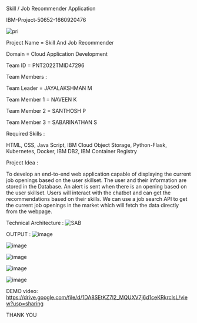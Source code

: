 Skill / Job Recommender Application

IBM-Project-50652-1660920476

![pri](https://user-images.githubusercontent.com/113616060/204318441-a008208e-327c-4e7b-b61e-c2847f199217.png)


Project Name	=   Skill And Job Recommender

Domain	  =  Cloud Application Development

Team ID   =	PNT2022TMID47296



Team Members :

Team Leader    =	JAYALAKSHMAN M

Team Member 1   =	NAVEEN K

Team Member 2	=   SANTHOSH P

Team Member 3	 =  SABARINATHAN S


Required Skills :

HTML, CSS, Java Script, IBM Cloud Object Storage, Python-Flask, Kubernetes, Docker, IBM DB2, IBM Container Registry


Project Idea :

To develop an end-to-end web application capable of displaying the current job openings based on the user skillset. The user and their information are stored in the Database. An alert is sent when there is an opening based on the user skillset. Users will interact with the chatbot and can get the recommendations based on their skills. We can use a job search API to get the current job openings in the market which will fetch the data directly from the webpage.

Technical Architecture :
![SAB](https://user-images.githubusercontent.com/113616060/204326162-e320b199-a100-4c3d-8286-ef93ddb5ee37.png)

OUTPUT :
![image](https://user-images.githubusercontent.com/113616060/204336865-1a4f36a9-c7eb-4c2b-86f1-91da8ba82fed.png)

![image](https://user-images.githubusercontent.com/113616060/204336959-2a8df7b8-8321-49ff-806f-bf1bd7d4832d.png)

![image](https://user-images.githubusercontent.com/113616060/204336997-bcc6235f-3ac5-40f1-9bb1-bd2297e470ec.png)

![image](https://user-images.githubusercontent.com/113616060/204337032-85046d85-1898-4587-badd-8232083af68e.png)

![image](https://user-images.githubusercontent.com/113616060/204337112-0828a346-b874-406b-9534-1308d4730215.png)


DEMO video:
https://drive.google.com/file/d/1DA8SEtKZ7l2_MQUXV7j6d1ceKRkrcIsL/view?usp=sharing



THANK YOU




















